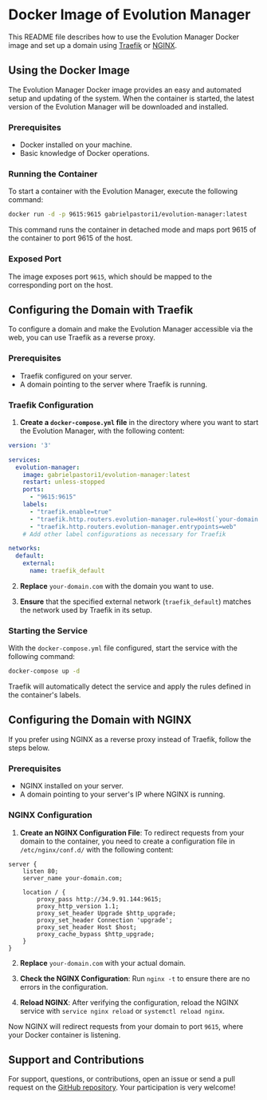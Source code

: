 # Docker Image of Evolution Manager

This README file describes how to use the Evolution Manager Docker image and set up a domain using [Traefik](#configuring-the-domain-with-traefik) or [NGINX](#configuring-the-domain-with-nginx).

## Using the Docker Image

The Evolution Manager Docker image provides an easy and automated setup and updating of the system. When the container is started, the latest version of the Evolution Manager will be downloaded and installed.

### Prerequisites

- Docker installed on your machine.
- Basic knowledge of Docker operations.

### Running the Container

To start a container with the Evolution Manager, execute the following command:

```sh
docker run -d -p 9615:9615 gabrielpastori1/evolution-manager:latest
```

This command runs the container in detached mode and maps port 9615 of the container to port 9615 of the host.

### Exposed Port

The image exposes port `9615`, which should be mapped to the corresponding port on the host.

## Configuring the Domain with Traefik

To configure a domain and make the Evolution Manager accessible via the web, you can use Traefik as a reverse proxy.

### Prerequisites

- Traefik configured on your server.
- A domain pointing to the server where Traefik is running.

### Traefik Configuration

1. **Create a `docker-compose.yml` file** in the directory where you want to start the Evolution Manager, with the following content:

```yaml
version: '3'

services:
  evolution-manager:
    image: gabrielpastori1/evolution-manager:latest
    restart: unless-stopped
    ports:
      - "9615:9615"
    labels:
      - "traefik.enable=true"
      - "traefik.http.routers.evolution-manager.rule=Host(`your-domain.com`)"
      - "traefik.http.routers.evolution-manager.entrypoints=web"
    # Add other label configurations as necessary for Traefik

networks:
  default:
    external:
      name: traefik_default
```

2. **Replace** `your-domain.com` with the domain you want to use.

3. **Ensure** that the specified external network (`traefik_default`) matches the network used by Traefik in its setup.

### Starting the Service

With the `docker-compose.yml` file configured, start the service with the following command:

```sh
docker-compose up -d
```

Traefik will automatically detect the service and apply the rules defined in the container's labels.

## Configuring the Domain with NGINX

If you prefer using NGINX as a reverse proxy instead of Traefik, follow the steps below.

### Prerequisites

- NGINX installed on your server.
- A domain pointing to your server's IP where NGINX is running.

### NGINX Configuration

1. **Create an NGINX Configuration File**: To redirect requests from your domain to the container, you need to create a configuration file in `/etc/nginx/conf.d/` with the following content:

```nginx
server {
    listen 80;
    server_name your-domain.com;

    location / {
        proxy_pass http://34.9.91.144:9615;
        proxy_http_version 1.1;
        proxy_set_header Upgrade $http_upgrade;
        proxy_set_header Connection 'upgrade';
        proxy_set_header Host $host;
        proxy_cache_bypass $http_upgrade;
    }
}
```

2. **Replace** `your-domain.com` with your actual domain.

3. **Check the NGINX Configuration**: Run `nginx -t` to ensure there are no errors in the configuration.

4. **Reload NGINX**: After verifying the configuration, reload the NGINX service with `service nginx reload` or `systemctl reload nginx`.

Now NGINX will redirect requests from your domain to port `9615`, where your Docker container is listening.

## Support and Contributions

For support, questions, or contributions, open an issue or send a pull request on the [GitHub repository](https://github.com/gabrielpastori1/evolution-manager). Your participation is very welcome!
